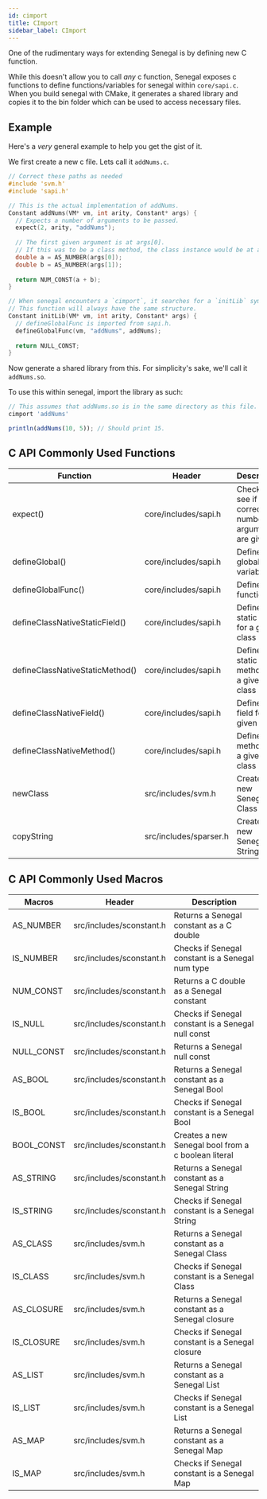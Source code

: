 ```yaml
---
id: cimport
title: CImport
sidebar_label: CImport
---
```


One of the rudimentary ways for extending Senegal is by defining new C function.

While this doesn't allow you to call *any* c function, Senegal exposes c functions to define functions/variables for senegal
within `core/sapi.c`. When you build senegal with CMake, it generates a shared library and copies it to the bin folder which
can be used to access necessary files.

## Example
Here's a *very* general example to help you get the gist of it.

We first create a new c file. Lets call it `addNums.c`.
```c
// Correct these paths as needed
#include 'svm.h'
#include 'sapi.h'

// This is the actual implementation of addNums.
Constant addNums(VM* vm, int arity, Constant* args) {
  // Expects a number of arguments to be passed.
  expect(2, arity, "addNums");
  
  // The first given argument is at args[0].
  // If this was to be a class method, the class instance would be at args[-1].
  double a = AS_NUMBER(args[0]);
  double b = AS_NUMBER(args[1]);
  
  return NUM_CONST(a + b);
}

// When senegal encounters a `cimport`, it searches for a `initLib` symbol within the library.
// This function will always have the same structure.
Constant initLib(VM* vm, int arity, Constant* args) {
  // defineGlobalFunc is imported from sapi.h.
  defineGlobalFunc(vm, "addNums", addNums);
  
  return NULL_CONST;
}
```

Now generate a shared library from this. For simplicity's sake, we'll call it `addNums.so`.

To use this within senegal, import the library as such:
```js
// This assumes that addNums.so is in the same directory as this file.
cimport 'addNums'

println(addNums(10, 5)); // Should print 15.
```

## C API Commonly Used Functions
| Function | Header | Description |
| ----------- | ----------- | ----------- |
| expect() | core/includes/sapi.h | Checks to see if the correct number of arguments are given | 
| defineGlobal() | core/includes/sapi.h | Defines a global variable | 
| defineGlobalFunc() | core/includes/sapi.h | Defines a function | 
| defineClassNativeStaticField() | core/includes/sapi.h | Defines a static field for a given class | 
| defineClassNativeStaticMethod() | core/includes/sapi.h | Defines a static method for a given class | 
| defineClassNativeField() | core/includes/sapi.h | Defines a field for a given class | 
| defineClassNativeMethod() | core/includes/sapi.h | Defines a method for a given class |
| newClass | src/includes/svm.h | Creates a new Senegal Class |
| copyString | src/includes/sparser.h | Creates a new Senegal String |

## C API Commonly Used Macros
| Macros | Header | Description |
| ----------- | ----------- | ----------- |
| AS_NUMBER | src/includes/sconstant.h | Returns a Senegal constant as a C double |
| IS_NUMBER | src/includes/sconstant.h | Checks if Senegal constant is a Senegal num type |
| NUM_CONST | src/includes/sconstant.h | Returns a C double as a Senegal constant |
| IS_NULL | src/includes/sconstant.h | Checks if Senegal constant is a Senegal null const |
| NULL_CONST | src/includes/sconstant.h | Returns a Senegal null const |
| AS_BOOL | src/includes/sconstant.h | Returns a Senegal constant as a Senegal Bool |
| IS_BOOL | src/includes/sconstant.h | Checks if Senegal constant is a Senegal Bool |
| BOOL_CONST | src/includes/sconstant.h | Creates a new Senegal bool from a c boolean literal |
| AS_STRING | src/includes/sconstant.h | Returns a Senegal constant as a Senegal String |
| IS_STRING | src/includes/sconstant.h | Checks if Senegal constant is a Senegal String |
| AS_CLASS | src/includes/svm.h | Returns a Senegal constant as a Senegal Class |
| IS_CLASS | src/includes/svm.h | Checks if Senegal constant is a Senegal Class |
| AS_CLOSURE | src/includes/svm.h | Returns a Senegal constant as a Senegal closure |
| IS_CLOSURE | src/includes/svm.h | Checks if Senegal constant is a Senegal closure |
| AS_LIST | src/includes/svm.h | Returns a Senegal constant as a Senegal List |
| IS_LIST | src/includes/svm.h | Checks if Senegal constant is a Senegal List |
| AS_MAP | src/includes/svm.h | Returns a Senegal constant as a Senegal Map |
| IS_MAP | src/includes/svm.h | Checks if Senegal constant is a Senegal Map |
